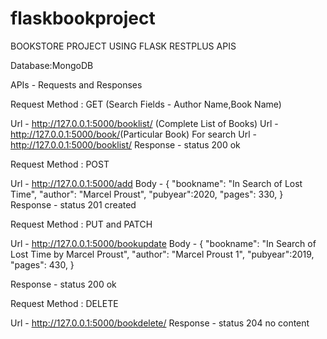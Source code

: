# flaskbookproject

BOOKSTORE PROJECT USING FLASK RESTPLUS APIS

Database:MongoDB

APIs - Requests and Responses

Request Method : GET (Search Fields - Author Name,Book Name)

Url - http://127.0.0.1:5000/booklist/  (Complete List of Books)
Url - http://127.0.0.1:5000/book/<objectId>(Particular Book)
For search
Url - http://127.0.0.1:5000/booklist/<searchkeyword>
Response - status 200 ok

Request Method : POST

Url - http://127.0.0.1:5000/add
Body - 
	{
    "bookname": "In Search of Lost Time",
    "author": "Marcel Proust",
    "pubyear":2020,
    "pages": 330,
}
Response - status 201 created


Request Method : PUT and PATCH

Url - http://127.0.0.1:5000/bookupdate<objectId>
Body - 
	{
    "bookname": "In Search of Lost Time by Marcel Proust",
    "author": "Marcel Proust 1",
    "pubyear":2019,
    "pages": 430,
}

Response - status 200 ok


Request Method : DELETE

Url - http://127.0.0.1:5000/bookdelete/<objectId>
Response - status 204 no content


